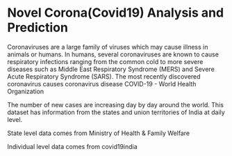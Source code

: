 # Novel Corona(Covid19) Analysis and Prediction


Coronaviruses are a large family of viruses which may cause illness in animals or humans. In humans, several coronaviruses are known to cause respiratory infections ranging from the common cold to more severe diseases such as Middle East Respiratory Syndrome (MERS) and Severe Acute Respiratory Syndrome (SARS). The most recently discovered coronavirus causes coronavirus disease COVID-19 - World Health Organization

The number of new cases are increasing day by day around the world. This dataset has information from the states and union territories of India at daily level.

State level data comes from Ministry of Health & Family Welfare

Individual level data comes from covid19india
